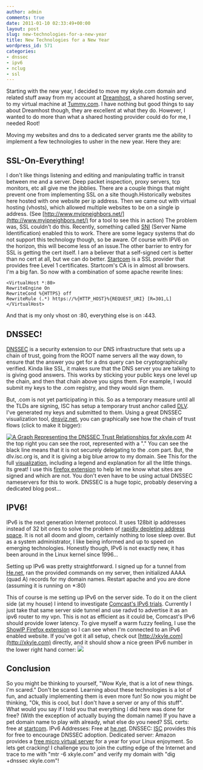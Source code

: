 ```yaml
---
author: admin
comments: true
date: 2011-01-10 02:33:49+00:00
layout: post
slug: new-technologies-for-a-new-year
title: New Technologies for a New Year
wordpress_id: 571
categories:
- dnssec
- ipv6
- nclug
- ssl
---
```


Starting with the new year, I decided to move my xkyle.com domain and related stuff away from my account at [Dreamhost](http://www.dreamhost.com/), a shared hosting server, to my virtual machine at [Tummy.com](http://www.tummy.com/). I have nothing but good things to say about Dreamhost though, they are excellent at what they do. However, I wanted to do more than what a shared hosting provider could do for me, I needed Root!

Moving my websites and dns to a dedicated server grants me the ability to implement a few technologies to usher in the new year. Here they are:

## **SSL-On-Everything**! 

I don't like things listening and editing and manipulating traffic in transit between me and a server. Deep packet inspection, proxy servers, tcp monitors, etc all give me the jibblies. There are a couple things that might prevent one from implementing SSL on a site though.Historically websites here hosted with one website per ip address. Then we came out with virtual hosting (vhosts), which allowed multiple websites to be on a single ip address. (See [http://www.myipneighbors.net/](http://www.myipneighbors.net/) for a tool to see this in action) The problem was, SSL couldn't do this. Recently, something called [SNI](http://en.wikipedia.org/wiki/Server_Name_Indication) (Server Name Identification) enabled this to work. There are some legacy systems that do not support this technology though, so be aware. Of course with IPV6 on the horizon, this will become less of an issue.The other barrier to entry for SSL is getting the cert itself. I am a believer that a self-signed cert is better than no cert at all, but we can do better. [Startcom](http://www.startcom.org/) is a SSL provider that provides free Level 1 certificates. Startcom's CA is in almost all browsers. I'm a big fan. So now with a combination of some apache rewrite lines:
    
    <VirtualHost *:80>
    RewriteEngine On
    RewriteCond %{HTTPS} off
    RewriteRule (.*) https://%{HTTP_HOST}%{REQUEST_URI} [R=301,L]
    </VirtualHost>

And that is my only vhost on :80, everything else is on :443.
	
## **DNSSEC!**

[DNSSEC](http://en.wikipedia.org/wiki/Domain_Name_System_Security_Extensions) is a security extension to our DNS infrastructure that sets up a chain of trust, going from the ROOT name servers all the way down, to ensure that the answer you get for a dns query can be cryptographically verified. Kinda like SSL, it makes sure that the DNS server you are talking to is giving good answers. This works by sticking your public keys one level up the chain, and then that chain above you signs them. For example, I would submit my keys to the .com registry, and they would sign them.

But, .com is not yet participating in this. So as a temporary measure until all the TLDs are signing, ISC has setup a temporary trust anchor called [DLV](https://dlv.isc.org/). I've generated my keys and submitted to them. Using a great DNSSEC visualization tool, [dnsviz.net](http://dnsviz.net/), you can graphically see how the chain of trust flows (click to make it bigger):

[![A Graph Representing the DNSSEC Trust Relationships for xkyle.com](/uploads/auth_graph-300x300.png)](/uploads/auth\_graph.png)
At the top right you can see the root, represented with a "." You can see the black line means that it is not securely delegating to the .com part. But, the dlv.isc.org is, and it is giving a big blue arrow to my domain. See This for the full [visualization](http://dnsviz.net/d/xkyle.com/dnssec/), including a legend and explanation for all the little things. Its great! I use this [firefox extension](https://addons.mozilla.org/en-US/firefox/addon/64247/) to help let me know what sites are signed and which are not. You don't even have to be using actual DNSSEC nameservers for this to work. DNSSEC is a huge topic, probably deserving a dedicated blog post...
	
## **IPV6!**

IPv6 is the next generation Internet protocol. It uses 128bit ip addresses instead of 32 bit ones to solve the problem of [rapidly depleting address space](http://ipv6.he.net/statistics/). It is not all doom and gloom, certainly nothing to lose sleep over. But as a system administrator, I like being informed and up to speed on emerging technologies. Honestly though, IPv6 is not exactly new, it has been around in the Linux kernel since 1996...

Setting up IPv6 was pretty straightforward. I signed up for a tunnel from [He.net](http://tunnelbroker.net/main.php), ran the provided commands on my server, then initialized AAAA (quad A) records for my domain names. Restart apache and you are done (assuming it is running on \*:80)

This of course is me setting up IPv6 on the server side. To do it on the client side (at my house) I intend to investigate [Comcast's IPv6 trials](http://www.comcast6.net/). Currently I just take that same server side tunnel and use radvd to advertise it as an ipv6 router to my vpn. This is not as efficient as it could be, Comcast's IPv6 should provide lower latency. To give myself a warm fuzzy feeling, I use the [ShowIP Firefox extension](https://addons.mozilla.org/en-US/firefox/addon/590/?id=590) so I can see when I'm connected to an IPv6 enabled website. If you've got it all setup, check out [http://xkyle.com](http://xkyle.com) directly, and it should show a nice green IPv6 number in the lower right hand corner:
[![](/uploads/xkyle-ipv6.png)](/uploads/xkyle-ipv6.png)


## Conclusion

So you might be thinking to yourself, "Wow Kyle, that is a lot of new things. I'm scared." Don't be scared. Learning about these technologies is a lot of fun, and actually implementing them is even more fun! So now you might be thinking, "Ok, this is cool, but I don't have a server or any of this stuff". What would you say if I told you that everything I did here was done for free? (With the exception of actually buying the domain name) If you have a pet domain name to play with already, what else do you need? SSL certs: free at [startcom](http://www.startssl.com/). IPv6 Addresses: Free at [he.net](http://tunnelbroker.net/). DNSSEC: [ISC](https://dlv.isc.org/) provides this for free to encourage DNSSEC adoption. Dedicated server: Amazon provides a [free micro virtual server](http://aws.amazon.com/free/) for a year for your Linux enjoyment. So lets get cracking! I challenge you to join the cutting edge of the Internet and trace to me with "mtr -6 xkyle.com" and verify my domain with "dig +dnssec xkyle.com"!

